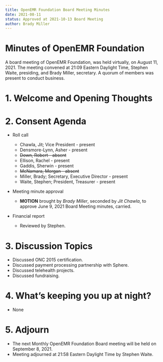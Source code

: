 ```yaml
---
title: OpenEMR Foundation Board Meeting Minutes
date: 2021-08-11
status: Approved at 2021-10-13 Board Meeting
author: Brady Miller
---
```


# Minutes of OpenEMR Foundation

A board meeting of OpenEMR Foundation, was held virtually, on August 11, 2021. The meeting
convened at 21:09 Eastern Daylight Time, Stephen Waite, presiding, and Brady Miller,
secretary. A quorum of members was present to conduct business.

# 1. Welcome and Opening Thoughts

# 2. Consent Agenda
  - Roll call
    - Chawla, Jit; Vice President - present
    - Densmore-Lynn, Asher - present
    - ~~Down, Robert - absent~~
    - Ellison, Rachel - present
    - Gaddis, Sherwin - present
    - ~~McNamara, Morgan - absent~~
    - Miller, Brady; Secretary, Executive Director - present
    - Waite, Stephen; President, Treasurer - present

  - Meeting minute approval
    - **MOTION** brought by _Brady Miller_, seconded by _Jit Chawla_, to approve June 9, 2021 Board Meeting minutes, carried.
  - Financial report
    - Reviewed by Stephen.

# 3. Discussion Topics
  - Discussed ONC 2015 certification.
  - Discussed payment processing partnership with Sphere.
  - Discussed telehealth projects.
  - Discussed fundraising.

# 4. What’s keeping you up at night?
  - None

# 5. Adjourn
  - The next Monthly OpenEMR Foundation Board meeting will be held on September 8, 2021.
  - Meeting adjourned at 21:58 Eastern Daylight Time by Stephen Waite.
